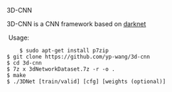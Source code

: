 3D-CNN

  3D-CNN is a CNN framework based on [darknet](https://github.com/pjreddie/darknet)
  
  Usage:
  
        $ sudo apt-get install p7zip
	$ git clone https://github.com/yp-wang/3d-cnn
	$ cd 3d-cnn
	$ 7z x 3dNetworkDataset.7z -r -o .
	$ make
	$ ./3DNet [train/valid] [cfg] [weights (optional)]
